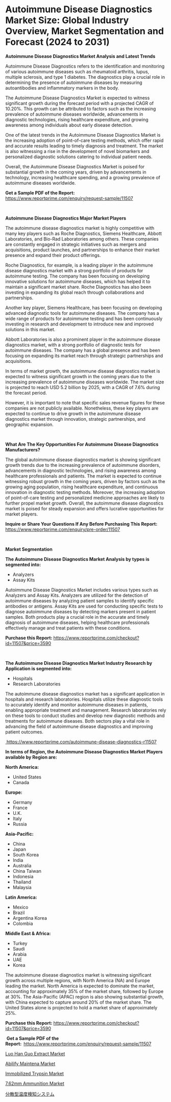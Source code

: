 <p><h1>Autoimmune Disease Diagnostics Market Size: Global Industry Overview, Market Segmentation and Forecast (2024 to 2031)</h1></p><p><strong>Autoimmune Disease Diagnostics Market Analysis and Latest Trends</strong></p>
<p><p>Autoimmune Disease Diagnostics refers to the identification and monitoring of various autoimmune diseases such as rheumatoid arthritis, lupus, multiple sclerosis, and type 1 diabetes. The diagnostics play a crucial role in determining the presence of autoimmune diseases by measuring autoantibodies and inflammatory markers in the body.</p><p>The Autoimmune Disease Diagnostics Market is expected to witness significant growth during the forecast period with a projected CAGR of 10.20%. This growth can be attributed to factors such as the increasing prevalence of autoimmune diseases worldwide, advancements in diagnostic technologies, rising healthcare expenditure, and growing awareness among individuals about early disease detection.</p><p>One of the latest trends in the Autoimmune Disease Diagnostics Market is the increasing adoption of point-of-care testing methods, which offer rapid and accurate results leading to timely diagnosis and treatment. The market is also witnessing a rise in the development of novel biomarkers and personalized diagnostic solutions catering to individual patient needs.</p><p>Overall, the Autoimmune Disease Diagnostics Market is poised for substantial growth in the coming years, driven by advancements in technology, increasing healthcare spending, and a growing prevalence of autoimmune diseases worldwide.</p></p>
<p><strong>Get a Sample PDF of the Report:&nbsp;</strong> <a href="https://www.reportprime.com/enquiry/request-sample/11507">https://www.reportprime.com/enquiry/request-sample/11507</a></p>
<p>&nbsp;</p>
<p><strong>Autoimmune Disease Diagnostics Major Market Players</strong></p>
<p><p>The autoimmune disease diagnostics market is highly competitive with many key players such as Roche Diagnostics, Siemens Healthcare, Abbott Laboratories, and Bio-Rad Laboratories among others. These companies are constantly engaged in strategic initiatives such as mergers and acquisitions, product launches, and partnerships to enhance their market presence and expand their product offerings.</p><p>Roche Diagnostics, for example, is a leading player in the autoimmune disease diagnostics market with a strong portfolio of products for autoimmune testing. The company has been focusing on developing innovative solutions for autoimmune diseases, which has helped it to maintain a significant market share. Roche Diagnostics has also been investing in expanding its global reach through collaborations and partnerships.</p><p>Another key player, Siemens Healthcare, has been focusing on developing advanced diagnostic tools for autoimmune diseases. The company has a wide range of products for autoimmune testing and has been continuously investing in research and development to introduce new and improved solutions in this market.</p><p>Abbott Laboratories is also a prominent player in the autoimmune disease diagnostics market, with a strong portfolio of diagnostic tests for autoimmune diseases. The company has a global presence and has been focusing on expanding its market reach through strategic partnerships and acquisitions.</p><p>In terms of market growth, the autoimmune disease diagnostics market is expected to witness significant growth in the coming years due to the increasing prevalence of autoimmune diseases worldwide. The market size is projected to reach USD 5.2 billion by 2025, with a CAGR of 7.6% during the forecast period.</p><p>However, it is important to note that specific sales revenue figures for these companies are not publicly available. Nonetheless, these key players are expected to continue to drive growth in the autoimmune disease diagnostics market through innovation, strategic partnerships, and geographic expansion.</p></p>
<p>&nbsp;</p>
<p><strong>What Are The Key Opportunities For Autoimmune Disease Diagnostics Manufacturers?</strong></p>
<p><p>The global autoimmune disease diagnostics market is showing significant growth trends due to the increasing prevalence of autoimmune disorders, advancements in diagnostic technologies, and rising awareness among healthcare professionals and patients. The market is expected to continue witnessing robust growth in the coming years, driven by factors such as the growing aging population, rising healthcare expenditure, and continuous innovation in diagnostic testing methods. Moreover, the increasing adoption of point-of-care testing and personalized medicine approaches are likely to further propel market growth. Overall, the autoimmune disease diagnostics market is poised for steady expansion and offers lucrative opportunities for market players.</p></p>
<p><strong>Inquire or Share Your Questions If Any Before Purchasing This Report:</strong> <a href="https://www.reportprime.com/enquiry/pre-order/11507">https://www.reportprime.com/enquiry/pre-order/11507</a></p>
<p>&nbsp;</p>
<p><strong>Market Segmentation</strong></p>
<p><strong>The Autoimmune Disease Diagnostics Market Analysis by types is segmented into:</strong></p>
<p><ul><li>Analyzers</li><li>Assay Kits</li></ul></p>
<p><p>Autoimmune Disease Diagnostics Market includes various types such as Analyzers and Assay Kits. Analyzers are utilized for the detection of autoimmune diseases by analyzing patient samples to identify specific antibodies or antigens. Assay Kits are used for conducting specific tests to diagnose autoimmune diseases by detecting markers present in patient samples. Both products play a crucial role in the accurate and timely diagnosis of autoimmune diseases, helping healthcare professionals effectively manage and treat patients with these conditions.</p></p>
<p><strong>Purchase this Report:&nbsp;</strong><a href="https://www.reportprime.com/checkout?id=11507&price=3590">https://www.reportprime.com/checkout?id=11507&price=3590</a></p>
<p>&nbsp;</p>
<p><strong>The Autoimmune Disease Diagnostics Market Industry Research by Application is segmented into:</strong></p>
<p><ul><li>Hospitals</li><li>Research Laboratories</li></ul></p>
<p><p>The autoimmune disease diagnostics market has a significant application in hospitals and research laboratories. Hospitals utilize these diagnostic tools to accurately identify and monitor autoimmune diseases in patients, enabling appropriate treatment and management. Research laboratories rely on these tools to conduct studies and develop new diagnostic methods and treatments for autoimmune diseases. Both sectors play a vital role in advancing the field of autoimmune disease diagnostics and improving patient outcomes.</p></p>
<p><a href="https://www.reportprime.com/autoimmune-disease-diagnostics-r11507">&nbsp;https://www.reportprime.com/autoimmune-disease-diagnostics-r11507</a></p>
<p><strong>In terms of Region, the Autoimmune Disease Diagnostics Market Players available by Region are:</strong></p>
<p>
    <p> <strong> North America: </strong>
        <ul>
            <li>United States</li>
            <li>Canada</li>
        </ul>
        </p> 
    <p> <strong> Europe: </strong>
        <ul>
            <li>Germany</li>
            <li>France</li>
            <li>U.K.</li>
            <li>Italy</li>
            <li>Russia</li>
        </ul>
        </p> 
    <p> <strong> Asia-Pacific: </strong>
        <ul>
            <li>China</li>
            <li>Japan</li>
            <li>South Korea</li>
            <li>India</li>
            <li>Australia</li>
            <li>China Taiwan</li>
            <li>Indonesia</li>
            <li>Thailand</li>
            <li>Malaysia</li>
        </ul>
        </p> 
    <p> <strong> Latin America: </strong>
        <ul>
            <li>Mexico</li>
            <li>Brazil</li>
            <li>Argentina Korea</li>
            <li>Colombia</li>
        </ul>
        </p> 
    <p> <strong> Middle East & Africa: </strong>
        <ul>
            <li>Turkey</li>
            <li>Saudi</li>
            <li>Arabia</li>
            <li>UAE</li>
            <li>Korea</li>
        </ul>
    </p>
    </p>
<p><p>The autoimmune disease diagnostics market is witnessing significant growth across multiple regions, with North America (NA) and Europe leading the market. North America is expected to dominate the market, accounting for approximately 35% of the market share, followed by Europe at 30%. The Asia-Pacific (APAC) region is also showing substantial growth, with China expected to capture around 20% of the market share. The United States alone is projected to hold a market share of approximately 25%.</p></p>
<p><strong>Purchase this Report: </strong><a href="https://www.reportprime.com/checkout?id=11507&price=3590">https://www.reportprime.com/checkout?id=11507&price=3590</a></p>
<p>&nbsp;<strong>Get a Sample PDF of the Report:&nbsp;&nbsp;</strong><a href="https://www.reportprime.com/enquiry/request-sample/11507">https://www.reportprime.com/enquiry/request-sample/11507</a></p>
<p><strong></strong></p>
<p><p><a href="https://github.com/shotows/Market-Research-Report-List-2/blob/main/luo-han-guo-extract-market.md">Luo Han Guo Extract Market</a></p><p><a href="https://www.linkedin.com/pulse/abilify-maintena-market-size-2024-2031-global-industrial-7nb9f?trackingId=CMlm3C%2Bz85FnjwqGzgOTLg%3D%3D">Abilify Maintena Market</a></p><p><a href="https://github.com/beatblasta/Market-Research-Report-List-2/blob/main/immobilized-trypsin-market.md">Immobilized Trypsin Market</a></p><p><a href="https://www.linkedin.com/pulse/762mm-ammunition-market-size-growth-outlook-from-2024-2031-projecting-xyiqf?trackingId=HURXhCpsNeQNyd8qKpM8Pw%3D%3D">7.62mm Ammunition Market</a></p><p><a href="https://github.com/zjkmgcs938405/Market-Research-Report-List-1/blob/main/539267526026.md">分散型温度検知システム</a></p></p>